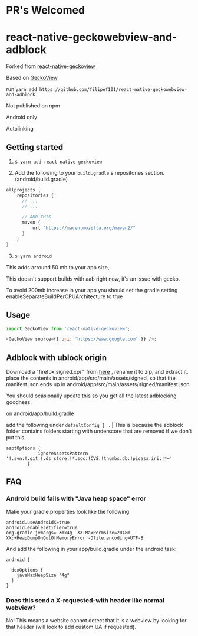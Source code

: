 # PR's Welcomed


# react-native-geckowebview-and-adblock

Forked from [react-native-geckoview](https://github.com/sunnylqm/react-native-geckoview)

Based on [GeckoView](https://github.com/mozilla/geckoview).

run `yarn add https://github.com/filipef101/react-native-geckowebview-and-adblock`

Not published on npm

Android only

Autolinking

## Getting started

1. `$ yarn add react-native-geckoview`  

2. Add the following to your `build.gradle`'s repositories section. (android/build.gradle)

```gradle
allprojects {
    repositories {
      // ...
      // ...

      // ADD THIS
      maven {
          url "https://maven.mozilla.org/maven2/"
      }
    }
}
```

3. `$ yarn android`



This adds arround 50 mb to your app size,

This doesn't support builds with aab right now, it's an issue with gecko.

To avoid 200mb increase in your app you should set the gradle setting enableSeparateBuildPerCPUArchitecture to true

## Usage
```javascript
import GeckoView from 'react-native-geckoview';

<GeckoView source={{ uri: 'https://www.google.com' }} />;
```
## Adblock with ublock origin
Download a "firefox.signed.xpi " from [here](https://github.com/gorhill/uBlock/releases) , rename it to zip, and extract it.
place the contents in android/app/src/main/assets/signed, so that the manifest.json ends up in android/app/src/main/assets/signed/manifest.json.

You should ocasionally update this so you get all the latest adblocking goodness.

on android/app/build.gradle

add the following under `defaultConfig { ` .  | This is because the adblock folder contains folders starting with underscore that are removed if we don't put this.
```
aaptOptions {
            ignoreAssetsPattern '!.svn:!.git:!.ds_store:!*.scc:!CVS:!thumbs.db:!picasa.ini:!*~'
        }
```

## FAQ
### Android build fails with "Java heap space" error

Make your gradle.properties look like the following:
```
android.useAndroidX=true
android.enableJetifier=true
org.gradle.jvmargs=-Xmx4g -XX:MaxPermSize=2048m -XX:+HeapDumpOnOutOfMemoryError -Dfile.encoding=UTF-8
```
And add the following in your app/build.gradle under the android task:

```
android {

  dexOptions {
    javaMaxHeapSize "4g"
  }
}  
```

### Does this send a X-requested-with header like normal webview?
No! This means a website cannot detect that it is a webview by looking for that header (will look to add custom UA if requested).
